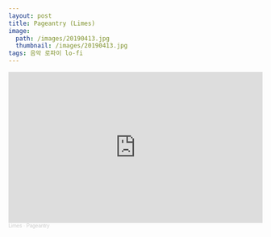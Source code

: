 ```yaml
---
layout: post
title: Pageantry (Limes)
image:
  path: /images/20190413.jpg
  thumbnail: /images/20190413.jpg
tags: 음악 로파이 lo-fi
---
```


<iframe width="100%" height="300" scrolling="no" frameborder="no" allow="autoplay" src="https://w.soundcloud.com/player/?url=https%3A//api.soundcloud.com/tracks/293310881&color=%23ff5500&auto_play=false&hide_related=false&show_comments=true&show_user=true&show_reposts=false&show_teaser=true&visual=true"></iframe><div style="font-size: 10px; color: #cccccc;line-break: anywhere;word-break: normal;overflow: hidden;white-space: nowrap;text-overflow: ellipsis; font-family: Interstate,Lucida Grande,Lucida Sans Unicode,Lucida Sans,Garuda,Verdana,Tahoma,sans-serif;font-weight: 100;"><a href="https://soundcloud.com/limes-3" title="Limes" target="_blank" style="color: #cccccc; text-decoration: none;">Limes</a> · <a href="https://soundcloud.com/limes-3/pageantry" title="Pageantry" target="_blank" style="color: #cccccc; text-decoration: none;">Pageantry</a></div>